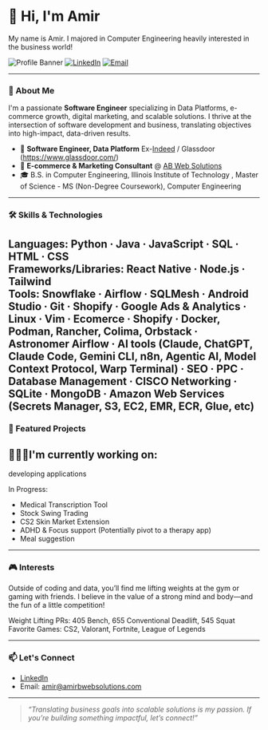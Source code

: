 # 👋 Hi, I'm Amir

My name is Amir. I majored in Computer Engineering heavily interested in the business world!

![Profile Banner](https://img.shields.io/badge/Data%20Platform%20Engineer-%23007ACC.svg?logo=data&logoColor=white)
[![LinkedIn](https://img.shields.io/badge/LinkedIn-blue?logo=linkedin&logoColor=white)](https://www.linkedin.com/in/amirb75)
[![Email](https://img.shields.io/badge/Email-amir@amirbwebsolutions.com-red?logo=gmail)](mailto:amir@amirbwebsolutions.com)

---

### 🚀 About Me

I'm a passionate **Software Engineer** specializing in Data Platforms, e-commerce growth, digital marketing, and scalable solutions. I thrive at the intersection of software development and business, translating objectives into high-impact, data-driven results.

- 🏢 **Software Engineer, Data Platform** Ex-[Indeed](https://www.indeed.com/) / Glassdoor (https://www.glassdoor.com/)
- 🛒 **E-commerce & Marketing Consultant** @ [AB Web Solutions](https://github.com/abaker11/amirbsolutionsv2)
- 🎓 B.S. in Computer Engineering, Illinois Institute of Technology , Master of Science - MS (Non-Degree Coursework), Computer Engineering

---

### 🛠️ Skills & Technologies

**Languages:** Python · Java · JavaScript · SQL · HTML · CSS  
**Frameworks/Libraries:** React Native · Node.js · Tailwind  
**Tools:** Snowflake · Airflow · SQLMesh · Android Studio · Git · Shopify · Google Ads & Analytics · Linux · Vim · Ecomerce · Shopify · Docker, Podman, Rancher, Colima, Orbstack · Astronomer Airflow · AI tools (Claude, ChatGPT, Claude Code, Gemini CLI, n8n, Agentic AI, Model Context Protocol, Warp Terminal) · SEO · PPC · Database Management · CISCO Networking · SQLite · MongoDB · Amazon Web Services (Secrets Manager, S3, EC2, EMR, ECR, Glue, etc) 
---

### 🌟 Featured Projects

## 👷🏼‍♂️I'm currently working on: 
developing applications

In Progress:
- Medical Transcription Tool
- Stock Swing Trading
- CS2 Skin Market Extension
- ADHD & Focus support (Potentially pivot to a therapy app)
- Meal suggestion
---

### 🎮 Interests

Outside of coding and data, you’ll find me lifting weights at the gym or gaming with friends. I believe in the value of a strong mind and body—and the fun of a little competition!

Weight Lifting PRs: 405 Bench, 655 Conventional Deadlift, 545 Squat
Favorite Games: CS2, Valorant, Fortnite, League of Legends

---

### 📫 Let's Connect

- [LinkedIn](https://www.linkedin.com/in/amirb75)
- Email: [amir@amirbwebsolutions.com](mailto:amir@amirbwebsolutions.com)
---

> _“Translating business goals into scalable solutions is my passion. If you’re building something impactful, let’s connect!”_

